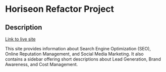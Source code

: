 # Horiseon Refactor Project

## Description
[Link to live site](https://leighasteele.github.io/horiseon-refactor-project/)


This site provides information about Search Engine Optimization (SEO), Online Reputation Management, and Social Media Marketing. It also contains a sidebar offering short descriptions about Lead Generation, Brand Awareness, and Cost Management.
